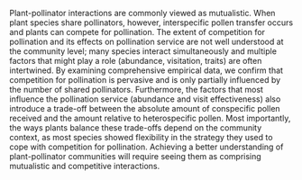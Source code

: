 Plant-pollinator interactions are commonly viewed as mutualistic. 
When plant species share pollinators, however, interspecific pollen transfer occurs and plants can compete for pollination. 
The extent of competition for pollination and its effects on pollination service are not well understood at the community level; many species interact simultaneously and multiple factors that might play a role (abundance, visitation, traits) are often intertwined. 
By examining comprehensive empirical data, we confirm that competition for pollination is pervasive and is only partially influenced by the number of shared pollinators. 
Furthermore, the factors that most influence the pollination service (abundance and visit effectiveness) also introduce a trade-off between the absolute amount of conspecific pollen received and the amount relative to heterospecific pollen. 
Most importantly, the ways plants balance these trade-offs depend on the community context, as most species showed flexibility in the strategy they used to cope with competition for pollination. 
Achieving a better understanding of plant-pollinator communities will require seeing them as comprising mutualistic and competitive interactions. 

